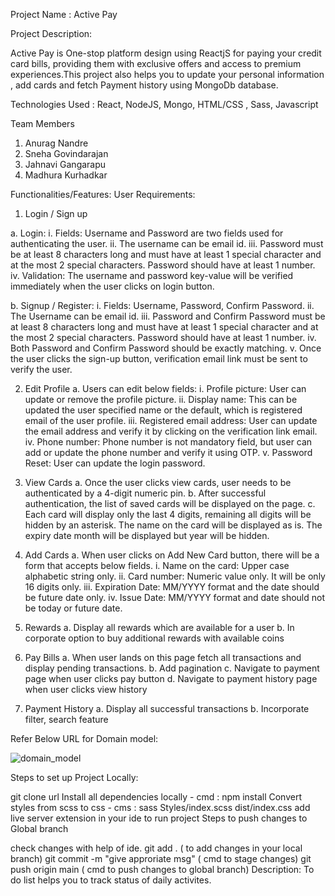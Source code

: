 Project Name : Active Pay

Project Description:

Active Pay is One-stop platform design using ReactjS for paying your credit card bills, providing them with exclusive offers and access to premium experiences.This project also helps you to update your personal information , add cards and fetch Payment history using MongoDb database.

Technologies Used : React, NodeJS, Mongo, HTML/CSS , Sass, Javascript

Team Members
1. Anurag Nandre
2. Sneha Govindarajan
3. Jahnavi Gangarapu
4. Madhura Kurhadkar

Functionalities/Features: 
User Requirements:

1.	Login / Sign up

a.	Login:
i.	Fields: Username and Password are two fields used for authenticating the user. 
ii.	The username can be email id. 
iii.	Password must be at least 8 characters long and must have at least 1 special character and at the most 2 special characters.  Password should have at least 1 number.
iv.	Validation: The username and password key-value will be verified immediately when the user clicks on login button.

b.	Signup / Register:
i.	Fields: Username, Password, Confirm Password.
ii.	The Username can be email id. 
iii.	Password and Confirm Password must be at least 8 characters long and must have at least 1 special character and at the most 2 special characters.  Password should have at least 1 number.
iv.	Both Password and Confirm Password should be exactly matching.
v.	Once the user clicks the sign-up button, verification email link must be sent to verify the user.  


2.	Edit Profile
a.	Users can edit below fields:
i.	Profile picture: User can update or remove the profile picture.
ii.	Display name: This can be updated the user specified name or the default, which is registered email of the user profile.
iii.	Registered email address: User can update the email address and verify it by clicking on the verification link email.
iv.	Phone number: Phone number is not mandatory field, but user can add or update the phone number and verify it using OTP. 
v.	Password Reset: User can update the login password.


3.	View Cards
a.	Once the user clicks view cards, user needs to be authenticated by a 4-digit numeric pin.
b.	After successful authentication, the list of saved cards will be displayed on the page. 
c.	Each card will display only the last 4 digits, remaining all digits will be hidden by an asterisk. The name on the card will be displayed as is. The expiry date month will be displayed but year will be hidden.


4.	Add Cards
a.	When user clicks on Add New Card button, there will be a form that accepts below fields.
i.	Name on the card: Upper case alphabetic string only.
ii.	Card number: Numeric value only. It will be only 16 digits only.
iii.	Expiration Date: MM/YYYY format and the date should be future date only.
iv.	Issue Date: MM/YYYY format and date should not be today or future date.


5.	Rewards
a.	Display all rewards which are available for a user
b.	In corporate option to buy additional rewards with available coins


6.	Pay Bills
a.	When user lands on this page fetch all transactions and display pending transactions.
b.	Add pagination
c.	Navigate to payment page when user clicks pay button
d.	Navigate to payment history page when user clicks view history

7.	Payment History
a.	Display all successful transactions
b.	Incorporate filter, search feature


Refer Below URL for Domain model:

![domain_model](https://user-images.githubusercontent.com/112993464/199588030-33d55de9-73c2-47d8-aca4-431f4aa69350.jpg)

Steps to set up Project Locally:

git clone url
Install all dependencies locally - cmd : npm install
Convert styles from scss to css - cms : sass Styles/index.scss dist/index.css
add live server extension in your ide to run project
Steps to push changes to Global branch

check changes with help of ide.
git add . ( to add changes in your local branch)
git commit -m "give approriate msg" ( cmd to stage changes)
git push origin main ( cmd to push changes to global branch)
Description: To do list helps you to track status of daily activites.




